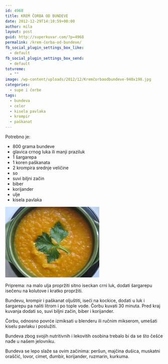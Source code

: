 ```yaml
---
id: 4968
title: KREM ČORBA OD BUNDEVE
date: 2012-12-29T14:10:59+00:00
author: mila
layout: post
guid: http://superkuvar.com/?p=4968
permalink: /krem-čorba-od-bundeve/
fb_social_plugin_settings_box_like:
  - default
fb_social_plugin_settings_box_send:
  - default
totvreme:
  - ""
image: /wp-content/uploads/2012/12/Kremčorbaodbundeve-940x198.jpg
categories:
  - supe i čorbe
tags:
  - bundeva
  - celer
  - kisela pavlaka
  - krompir
  - paškanat
---
```

Potrebno je:

  * 800 grama bundeve
  * glavica crnog luka ili manji praziluk
  * 1 šargarepa
  * 1 koren paškanata
  * 2 krompira srednje veličine
  * so
  * suvi biljni začin
  * biber
  * korijander
  * ulje
  * kisela pavlaka

<img class="alignnone size-medium wp-image-4969" title="Kremčorbaodbundeve" src="/wp-content/uploads/2012/12/Kremčorbaodbundeve-300x225.jpg" alt="" width="300" height="225" /> 

Priprema: na malo ulja propržiti sitno iseckan crni luk, dodati šargarepu isečenu na kolutove i kratko propržiti.

Bundevu, krompir i paškanat oljuštiti, iseći na kockice, dodati u luk i šargarepu pa naliti litrom i po tople vode. Čorbu kuvati 30 minuta. Pred kraj kuvanja dodati so, suvi biljni začin, biber i korijander.

Čorbu, odnosno povrće izmiksati u blenderu ili ručnim mikserom, umešati kiselu pavlaku i poslužiti.

Bundeva zbog svojih nutritivnih i lekovitih osobina trebalo bi da se što češće nađe u našem jelovniku.

Bundeva se lepo slaže sa ovim začinima: peršun, majčina dušica, muskatni oraščić, lovor, cimet, đumbir, korijander, ruzmarin, kurkuma.